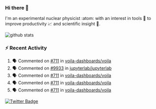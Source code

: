 ### Hi there 👋 

I'm an experimental nuclear physicist :atom: with an interest in tools :wrench: to improve productivity :chart_with_upwards_trend: and scientific insight :telescope:.

![github stats](https://github-readme-stats.vercel.app/api?username=agoose77&show_icons=true&hide_rank=true&hide_title=true&bg_color=30,e76445,904e95&text_color=efe3ec&icon_color=efe3ec)
<!--
**agoose77/agoose77** is a ✨ _special_ ✨ repository because its `README.md` (this file) appears on your GitHub profile.

Here are some ideas to get you started:

- 🔭 I’m currently working on ...
- 🌱 I’m currently learning ...
- 👯 I’m looking to collaborate on ...
- 🤔 I’m looking for help with ...
- 💬 Ask me about ...
- 📫 How to reach me: ...
- 😄 Pronouns: ...
- ⚡ Fun fact: ...
-->

### :zap: Recent Activity
<!--START_SECTION:activity-->
1. 🗣 Commented on [#711](https://github.com/voila-dashboards/voila/issues/711) in [voila-dashboards/voila](https://github.com/voila-dashboards/voila)
2. 🗣 Commented on [#9933](https://github.com/jupyterlab/jupyterlab/issues/9933) in [jupyterlab/jupyterlab](https://github.com/jupyterlab/jupyterlab)
3. 🗣 Commented on [#711](https://github.com/voila-dashboards/voila/issues/711) in [voila-dashboards/voila](https://github.com/voila-dashboards/voila)
4. 🗣 Commented on [#711](https://github.com/voila-dashboards/voila/issues/711) in [voila-dashboards/voila](https://github.com/voila-dashboards/voila)
5. 🗣 Commented on [#711](https://github.com/voila-dashboards/voila/issues/711) in [voila-dashboards/voila](https://github.com/voila-dashboards/voila)
<!--END_SECTION:activity-->


[![Twitter Badge](https://img.shields.io/twitter/follow/agoose77?style=flat-square&logo=Twitter&logoColor=white&color=cornflowerblue)](https://twitter.com/agoose77)
